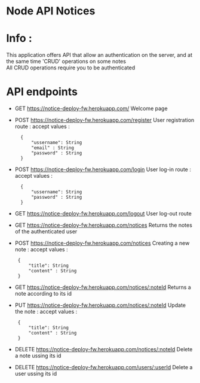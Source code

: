 # Node API Notices 
# Info :
This application offers API that allow an authentication on the server, and at the same time 'CRUD' operations on some notes    
All CRUD operations require you to be authenticated

# API endpoints
- GET https://notice-deploy-fw.herokuapp.com/
 Welcome page

- POST https://notice-deploy-fw.herokuapp.com/register
 User registration route : accept values : 
 
        {
            "ussername": String
            "email" : String
            "password" : String
        }
- POST https://notice-deploy-fw.herokuapp.com/login
 User log-in route : accept values : 
 
        {
            "ussername": String
            "password" : String
        }
- GET https://notice-deploy-fw.herokuapp.com/logout
 User log-out route 

 - GET https://notice-deploy-fw.herokuapp.com/notices
 Returns the notes of the authenticated user
 
 - POST https://notice-deploy-fw.herokuapp.com/notices
 Creating a new note : accept values : 
 
        {
            "title": String
            "content" : String
        }
       
- GET https://notice-deploy-fw.herokuapp.com/notices/:noteId
 Returns a note according to its id

 - PUT https://notice-deploy-fw.herokuapp.com/notices/:noteId
  Update the note : accept values : 
 
        {
            "title": String
            "content" : String
        }

 - DELETE https://notice-deploy-fw.herokuapp.com/notices/:noteId
 Delete a note ussing its id

 - DELETE https://notice-deploy-fw.herokuapp.com/users/:userId
  Delete a user ussing its id